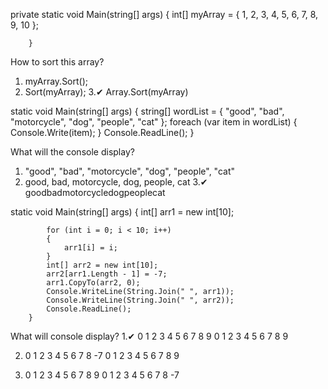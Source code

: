 ﻿ private static void Main(string[] args)
        {
            int[] myArray = { 1, 2, 3, 4, 5, 6, 7, 8, 9, 10 };
            
        }

How to sort this array?
1. myArray.Sort();
2. Sort(myArray);
3.✔ Array.Sort(myArray)  


static void Main(string[] args)
        {
            string[] wordList = { "good", "bad", "motorcycle", "dog", "people", "cat" };
            foreach (var item in wordList)
            {
                Console.Write(item);
            }
            Console.ReadLine();
        }

What will the console display?
1. "good", "bad", "motorcycle", "dog", "people", "cat" 
2.  good, bad, motorcycle, dog, people, cat
3.✔ goodbadmotorcycledogpeoplecat                              

static void Main(string[] args)
        {
            int[] arr1 = new int[10];
            
            for (int i = 0; i < 10; i++)
            {
                arr1[i] = i;
            }
            int[] arr2 = new int[10];
            arr2[arr1.Length - 1] = -7;
            arr1.CopyTo(arr2, 0);
            Console.WriteLine(String.Join(" ", arr1));
            Console.WriteLine(String.Join(" ", arr2));
            Console.ReadLine();
        }

What will console display?
1.✔  0 1 2 3 4 5 6 7 8 9
	 0 1 2 3 4 5 6 7 8 9         

2.  0 1 2 3 4 5 6 7 8 -7
	0 1 2 3 4 5 6 7 8 9

3.  0 1 2 3 4 5 6 7 8 9
	0 1 2 3 4 5 6 7 8 -7